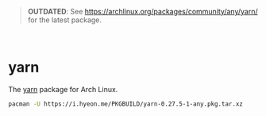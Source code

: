 > **OUTDATED**: See https://archlinux.org/packages/community/any/yarn/ for the latest package.

&nbsp;

yarn
========
The [yarn](https://yarnpkg.com) package for Arch Linux.

```bash
pacman -U https://i.hyeon.me/PKGBUILD/yarn-0.27.5-1-any.pkg.tar.xz
```
